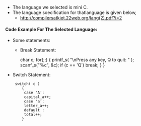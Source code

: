 - The language we selected is mini C.
- The language soecification for thatlanguage is given below,
   - http://compilersatkiet.22web.org/lang(2).pdf?i=2

#### Code Example For The Selected Language:

-  Some statements:

    - Break Statement:
    
       char c;
       for(;;) {
       printf_s( "\nPress any key, Q to quit: " );
       scanf_s("%c", &c);
       if (c == 'Q')
          break;
           }
         }
        
        
- Switch Statement:

       switch( c )
          {
           case 'A':
           capital_a++;
           case 'a':
           letter_a++;
           default :
           total++;
          }    





